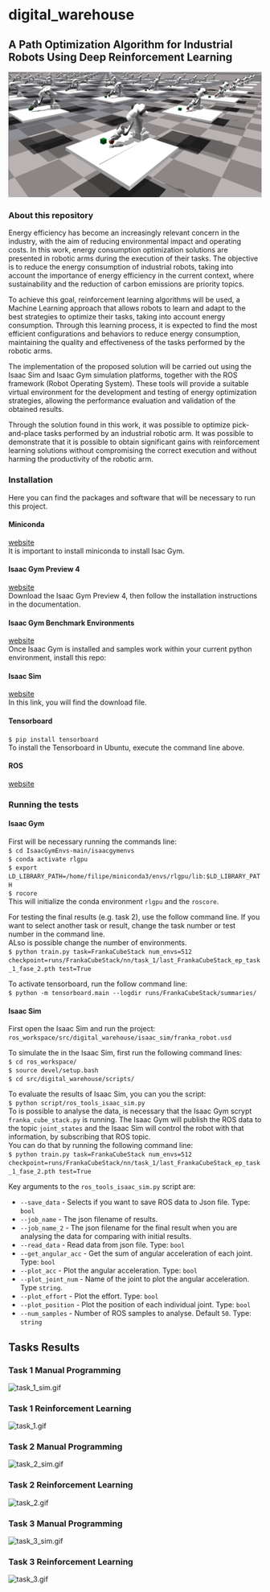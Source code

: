 # digital_warehouse
## A Path Optimization Algorithm for Industrial Robots Using Deep Reinforcement Learning
![Warehouse_image.png](Images%2FWarehouse_image.png)
### About this repository
Energy efficiency has become an increasingly relevant concern in the industry, with the aim of reducing environmental 
impact and operating costs. In this work, energy consumption optimization solutions are presented in robotic arms 
during the execution of their tasks. The objective is to reduce the energy consumption of industrial robots, taking 
into account the importance of energy efficiency in the current context, where sustainability and the reduction of 
carbon emissions are priority topics.

To achieve this goal, reinforcement learning algorithms will be used, a Machine Learning approach that allows robots 
to learn and adapt to the best strategies to optimize their tasks, taking into account energy consumption. 
Through this learning process, it is expected to find the most efficient configurations and behaviors to reduce energy 
consumption, maintaining the quality and effectiveness of the tasks performed by the robotic arms.

The implementation of the proposed solution will be carried out using the Isaac Sim and Isaac Gym simulation platforms, 
together with the ROS framework (Robot Operating System). These tools will provide a suitable virtual environment for 
the development and testing of energy optimization strategies, allowing the performance evaluation and validation of
the obtained results.

Through the solution found in this work, it was possible to optimize pick-and-place tasks performed by an industrial 
robotic arm. It was possible to demonstrate that it is possible to obtain significant gains with 
reinforcement learning solutions without compromising the correct execution and without harming the productivity of 
the robotic arm.

### Installation
Here you can find the packages and software that will be necessary to run this project.
#### Miniconda
[website](https://docs.conda.io/en/latest/miniconda_hashes.html)\
It is important to install miniconda to install Isac Gym.

#### Isaac Gym Preview 4
[website](https://developer.nvidia.com/isaac-gym)\
Download the Isaac Gym Preview 4, then follow the installation instructions in the documentation. 

#### Isaac Gym Benchmark Environments
[website](https://github.com/NVIDIA-Omniverse/IsaacGymEnvs)\
Once Isaac Gym is installed and samples work within your current python environment, install this repo:


#### Isaac Sim
[website](https://developer.nvidia.com/isaac-sim/download)\
In this link, you will find the download file.

#### Tensorboard
`$ pip install tensorboard`\
To install the Tensorboard in Ubuntu, execute the command line above.

#### ROS
[website](http://wiki.ros.org/Installation/Ubuntu)

### Running the tests

#### Isaac Gym
First will be necessary running the commands line:\
`$ cd IsaacGymEnvs-main/isaacgymenvs`\
`$ conda activate rlgpu`\
`$ export LD_LIBRARY_PATH=/home/filipe/miniconda3/envs/rlgpu/lib:$LD_LIBRARY_PATH`\
`$ rocore`\
This will initialize the conda environment `rlgpu` and the `roscore`. 

For testing the final results (e.g. task 2), use the follow command line. If you want to select another 
task or result, change the task number or test number in the command line.\
ALso is possible change the number of environments.\
`$ python train.py task=FrankaCubeStack num_envs=512 
checkpoint=runs/FrankaCubeStack/nn/task_1/last_FrankaCubeStack_ep_task_1_fase_2.pth test=True`

To activate tensorboard, run the follow command line:\
`$ python -m tensorboard.main --logdir runs/FrankaCubeStack/summaries/`

#### Isaac Sim
First open the Isaac Sim and run the project:\
`ros_workspace/src/digital_warehouse/isaac_sim/franka_robot.usd`

To simulate the in the Isaac Sim, first run the following command lines:\
`$ cd ros_workspace/`\
`$ source devel/setup.bash`\
`$ cd src/digital_warehouse/scripts/`

To evaluate the results of Isaac Sim, you can you the script:\
`$ python script/ros_tools_isaac_sim.py`\
To is possible to analyse the data, is necessary that the Isaac Gym scrypt `franka_cube_stack.py` is running. 
The Isaac Gym will publish the ROS data to the topic `joint_states` and the Isaac Sim will control the robot with 
that information, by subscribing that ROS topic.\
You can do that by running the following command line:\
`$ python train.py task=FrankaCubeStack num_envs=512 
checkpoint=runs/FrankaCubeStack/nn/task_1/last_FrankaCubeStack_ep_task_1_fase_2.pth test=True`

Key arguments to the `ros_tools_isaac_sim.py` script are:
* `--save_data` - Selects if you want to save ROS data to Json file. Type: `bool`
* `--job_name` - The json filename of results.
* `--job_name_2` - The json filename for the final result when you are analysing the data for comparing with 
initial results.
* `--read_data` - Read data from json file. Type: `bool`
* `--get_angular_acc` - Get the sum of angular acceleration of each joint. Type: `bool`
* `--plot_acc` - Plot the angular acceleration. Type: `bool`
* `--plot_joint_num` - Name of the joint to plot the angular acceleration. Type `string`.
* `--plot_effort` - Plot the effort. Type: `bool`
* `--plot_position` - Plot the position of each individual joint. Type: `bool`
* `--num_samples` - Number of ROS samples to analyse. Default `50`. Type: `string` 

## Tasks Results
### Task 1 Manual Programming
![task_1_sim.gif](Images%2Ftask_1_sim.gif)
### Task 1 Reinforcement Learning
![task_1.gif](Images%2Ftask_1.gif)


### Task 2 Manual Programming
![task_2_sim.gif](Images%2Ftask_2_sim.gif)
### Task 2 Reinforcement Learning
![task_2.gif](Images%2Ftask_2.gif)


### Task 3 Manual Programming
![task_3_sim.gif](Images%2Ftask_3_sim.gif)
### Task 3 Reinforcement Learning
![task_3.gif](Images%2Ftask_3.gif)